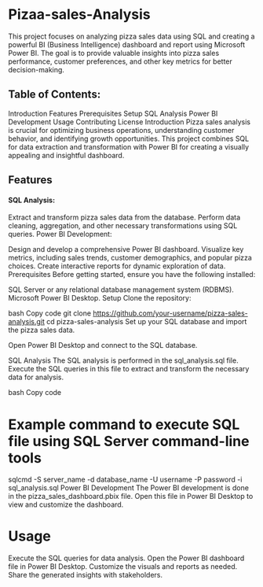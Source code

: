 # Pizaa-sales-Analysis
This project focuses on analyzing pizza sales data using SQL and creating a powerful BI (Business Intelligence) dashboard and report using Microsoft Power BI. The goal is to provide valuable insights into pizza sales performance, customer preferences, and other key metrics for better decision-making.

## Table of Contents:

Introduction
Features
Prerequisites
Setup
SQL Analysis
Power BI Development
Usage
Contributing
License
Introduction
Pizza sales analysis is crucial for optimizing business operations, understanding customer behavior, and identifying growth opportunities. This project combines SQL for data extraction and transformation with Power BI for creating a visually appealing and insightful dashboard.

## Features
#### SQL Analysis:

Extract and transform pizza sales data from the database.
Perform data cleaning, aggregation, and other necessary transformations using SQL queries.
Power BI Development:

Design and develop a comprehensive Power BI dashboard.
Visualize key metrics, including sales trends, customer demographics, and popular pizza choices.
Create interactive reports for dynamic exploration of data.
Prerequisites
Before getting started, ensure you have the following installed:

SQL Server or any relational database management system (RDBMS).
Microsoft Power BI Desktop.
Setup
Clone the repository:

bash
Copy code
git clone https://github.com/your-username/pizza-sales-analysis.git
cd pizza-sales-analysis
Set up your SQL database and import the pizza sales data.

Open Power BI Desktop and connect to the SQL database.

SQL Analysis
The SQL analysis is performed in the sql_analysis.sql file. Execute the SQL queries in this file to extract and transform the necessary data for analysis.

bash
Copy code
# Example command to execute SQL file using SQL Server command-line tools
sqlcmd -S server_name -d database_name -U username -P password -i sql_analysis.sql
Power BI Development
The Power BI development is done in the pizza_sales_dashboard.pbix file. Open this file in Power BI Desktop to view and customize the dashboard.

# Usage
Execute the SQL queries for data analysis.
Open the Power BI dashboard file in Power BI Desktop.
Customize the visuals and reports as needed.
Share the generated insights with stakeholders.
